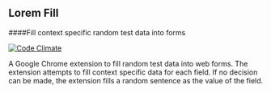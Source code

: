 ## Lorem Fill
####Fill context specific random test data into forms

[![Code Climate](https://codeclimate.com/github/sachinsudheendra/loremfill/badges/gpa.svg)](https://codeclimate.com/github/sachinsudheendra/loremfill)

A Google Chrome extension to fill random test data into web forms. The extension attempts to fill context specific data for each field. If no decision can be made, the extension fills a random sentence as the value of the field.